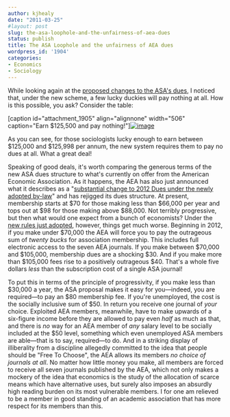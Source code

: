 ```yaml
---
author: kjhealy
date: "2011-03-25"
#layout: post
slug: the-asa-loophole-and-the-unfairness-of-aea-dues
status: publish
title: The ASA Loophole and the unfairness of AEA dues
wordpress_id: '1904'
categories:
- Economics
- Sociology
---
```


While looking again at the [proposed changes to the ASA's dues](http://www.asanet.org/footnotes/mar11/table3_0311.html), I noticed that, under the new scheme, a few lucky duckies will pay nothing at all. How is this possible, you ask? Consider the table:

[caption id="attachment\_1905" align="alignnone" width="506" caption="Earn $125,500 and pay nothing!"][![image](http://www.kieranhealy.org/blog/wp-content/uploads/2011/03/Table-3.-Proposed-Dues-Amounts-beginning-in-2013.png "Table 3. Proposed Dues Amounts, beginning in 2013")](http://www.kieranhealy.org/blog/wp-content/uploads/2011/03/Table-3.-Proposed-Dues-Amounts-beginning-in-2013.png)

As you can see, for those sociologists lucky enough to earn between $125,000 and $125,998 per annum, the new system requires them to pay no dues at all. What a great deal!

Speaking of good deals, it's worth comparing the generous terms of the new ASA dues structure to what's currently on offer from the American Economic Association. As it happens, the AEA has also just announced what it describes as a "[substantial change to 2012 Dues under the newly adopted by-law](http://www.aeaweb.org/membership_2012.php)" and has rejigged its dues structure. At present, membership starts at $70 for those making less than $66,000 per year and tops out at $98 for those making above $88,000. Not terribly progressive, but then what would one expect from a bunch of economists? Under the [new rules just adopted](http://www.aeaweb.org/membership_2012.php), however, things get much worse. Beginning in 2012, if you make under $70,000 the AEA will force you to pay the outrageous sum of *twenty bucks* for association membership. This includes full electronic access to the seven AEA journals. If you make between $70,000 and $105,000, membership dues are a shocking $30. And if you make more than $105,000 fees rise to a positively outrageous $40. That's a whole five dollars *less* than the subscription cost of a single ASA journal!

To put this in terms of the principle of progressivity, if you make less than $30,000 a year, the ASA proposal makes it easy for you—indeed, you are required—to pay an $80 membership fee. If you're unemployed, the cost is the socially inclusive sum of $50. In return you receive one journal of *your* choice. Exploited AEA members, meanwhile, have to make upwards of a six-figure income before they are allowed to pay even *half* as much as that, and there is *no* way for an AEA member of *any* salary level to be socially included at the $50 level, something which even unemployed ASA members are able—that is to say, required—to do. And in a striking display of illiberality from a discipline allegedly committed to the idea that people should be "Free To Choose", the AEA allows its members *no choice of journals at all*. No matter how little money you make, all members are forced to receive all seven journals published by the AEA, which not only makes a mockery of the idea that economics is the study of the allocation of scarce means which have alternative uses, but surely also imposes an absurdly high reading burden on its most vulnerable members. I for one am relieved to be a member in good standing of an academic association that has more respect for its members than this.

